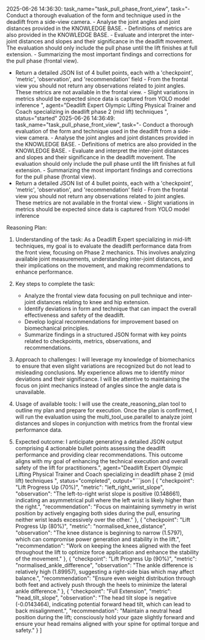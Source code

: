 2025-06-26 14:36:30: task_name="task_pull_phase_front_view", task="- Conduct a thorough evaluation of the form and technique used in the deadlift from a side-view camera. - Analyse the joint angles and joint distances provided in the KNOWLEDGE BASE. - Definitions of metrics are also provided in the KNOWLEDGE BASE. - Evaluate and interpret the inter-joint distances and slopes and their significance in the deadlift movement. The evaluation should only include the pull phase until the lift finishes at full extension. - Summarizing the most important findings and corrections for the pull phase (frontal view).
- Return a detailed JSON list of 4 bullet points, each with a 'checkpoint', 'metric', 'observation', and 'recommendation' field - From the frontal view you should not return any observations related to joint angles. These metrics are not available in the frontal view. - Slight variations in metrics should be expected since data is captured from YOLO model inference
", agent="Deadlift Expert Olympic Lifting Physical Trainer and Coach specializing in deadlift phase 2 (mid lift) techniques
", status="started"
2025-06-26 14:36:49: task_name="task_pull_phase_front_view", task="- Conduct a thorough evaluation of the form and technique used in the deadlift from a side-view camera. - Analyse the joint angles and joint distances provided in the KNOWLEDGE BASE. - Definitions of metrics are also provided in the KNOWLEDGE BASE. - Evaluate and interpret the inter-joint distances and slopes and their significance in the deadlift movement. The evaluation should only include the pull phase until the lift finishes at full extension. - Summarizing the most important findings and corrections for the pull phase (frontal view).
- Return a detailed JSON list of 4 bullet points, each with a 'checkpoint', 'metric', 'observation', and 'recommendation' field - From the frontal view you should not return any observations related to joint angles. These metrics are not available in the frontal view. - Slight variations in metrics should be expected since data is captured from YOLO model inference


Reasoning Plan:
1. Understanding of the task: As a Deadlift Expert specializing in mid-lift techniques, my goal is to evaluate the deadlift performance data from the front view, focusing on Phase 2 mechanics. This involves analyzing available joint measurements, understanding inter-joint distances, and their implications on the movement, and making recommendations to enhance performance. 

2. Key steps to complete the task: 
   - Analyze the frontal view data focusing on pull technique and inter-joint distances relating to knee and hip extension. 
   - Identify deviations in form and technique that can impact the overall effectiveness and safety of the deadlift. 
   - Develop logical recommendations for improvement based on biomechanical principles. 
   - Summarize findings in a structured JSON format with key points related to checkpoints, metrics, observations, and recommendations. 

3. Approach to challenges: I will leverage my knowledge of biomechanics to ensure that even slight variations are recognized but do not lead to misleading conclusions. My experience allows me to identify minor deviations and their significance. I will be attentive to maintaining the focus on joint mechanics instead of angles since the angle data is unavailable. 

4. Usage of available tools: I will use the create_reasoning_plan tool to outline my plan and prepare for execution. Once the plan is confirmed, I will run the evaluation using the multi_tool_use.parallel to analyze joint distances and slopes in conjunction with metrics from the frontal view performance data. 

5. Expected outcome: I anticipate generating a detailed JSON output comprising 4 actionable bullet points assessing the deadlift performance and providing clear recommendations. This outcome aligns with my goal of enhancing the technical execution and overall safety of the lift for practitioners.", agent="Deadlift Expert Olympic Lifting Physical Trainer and Coach specializing in deadlift phase 2 (mid lift) techniques
", status="completed", output="```json
[
    {
        "checkpoint": "Lift Progress Up (70%)",
        "metric": "left_right_wrist_slope",
        "observation": "The left-to-right wrist slope is positive (0.148661), indicating an asymmetrical pull where the left wrist is likely higher than the right.",
        "recommendation": "Focus on maintaining symmetry in wrist position by actively engaging both sides during the pull, ensuring neither wrist leads excessively over the other."
    },
    {
        "checkpoint": "Lift Progress Up (80%)",
        "metric": "normalised_knee_distance",
        "observation": "The knee distance is beginning to narrow (1.5797), which can compromise power generation and stability in the lift.",
        "recommendation": "Work on keeping the knees aligned with the feet throughout the lift to optimize force application and enhance the stability of the movement."
    },
    {
        "checkpoint": "Lift Progress Up (90%)",
        "metric": "normalised_ankle_difference",
        "observation": "The ankle difference is relatively high (1.89957), suggesting a right-side bias which may affect balance.",
        "recommendation": "Ensure even weight distribution through both feet and actively push through the heels to minimize the lateral ankle difference."
    },
    {
        "checkpoint": "Full Extension",
        "metric": "head_tilt_slope",
        "observation": "The head tilt slope is negative (-0.0143464), indicating potential forward head tilt, which can lead to back misalignment.",
        "recommendation": "Maintain a neutral head position during the lift; consciously hold your gaze slightly forward and ensure your head remains aligned with your spine for optimal torque and safety."
    }
]
```"
